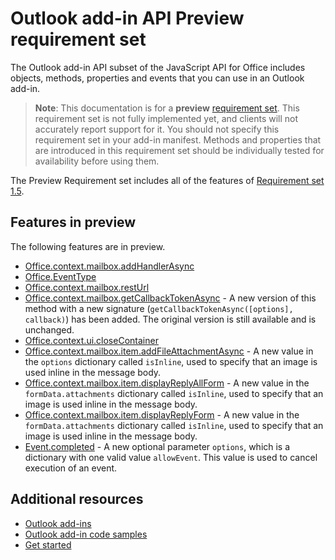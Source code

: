 # Outlook add-in API Preview requirement set

The Outlook add-in API subset of the JavaScript API for Office includes objects, methods, properties and events that you can use in an Outlook add-in.

> **Note**: This documentation is for a **preview** [requirement set](tutorial-api-requirement-sets.html). This requirement set is not fully implemented yet, and clients will not accurately report support for it. You should not specify this requirement set in your add-in manifest. Methods and properties that are introduced in this requirement set should be individually tested for availability before using them.

The Preview Requirement set includes all of the features of [Requirement set 1.5](../1.5/index.md). 

## Features in preview

The following features are in preview.

- [Office.context.mailbox.addHandlerAsync](Office.context.mailbox.md#addHandlerAsync)
- [Office.EventType](Office.md#EventType)
- [Office.context.mailbox.restUrl](Office.context.mailbox.md#restUrl)
- [Office.context.mailbox.getCallbackTokenAsync](Office.context.mailbox.md#getCallbackTokenAsync) - A new version of this method with a new signature (`getCallbackTokenAsync([options], callback)`) has been added. The original version is still available and is unchanged.
- [Office.context.ui.closeContainer](Office.context.ui.md#closeContainer)
- [Office.context.mailbox.item.addFileAttachmentAsync](Office.context.mailbox.item.md#addFileAttachmentAsync) - A new value in the `options` dictionary called `isInline`, used to specify that an image is used inline in the message body.
- [Office.context.mailbox.item.displayReplyAllForm](Office.context.mailbox.item.md#displayReplyAllForm) - A new value in the `formData.attachments` dictionary called `isInline`, used to specify that an image is used inline in the message body.
- [Office.context.mailbox.item.displayReplyForm](Office.context.mailbox.item.md#displayReplyForm) - A new value in the `formData.attachments` dictionary called `isInline`, used to specify that an image is used inline in the message body.
- [Event.completed](Event.md#completed) - A new optional parameter `options`, which is a dictionary with one valid value `allowEvent`. This value is used to cancel execution of an event.

## Additional resources

- [Outlook add-ins](../../../docs/outlook/outlook-add-ins.md)
- [Outlook add-in code samples](https://dev.outlook.com/MailAppsGettingStarted/Samples)
- [Get started](https://dev.outlook.com/MailAppsGettingStarted/GetStarted)

